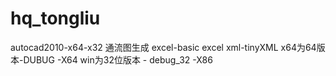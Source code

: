 # hq_tongliu
autocad2010-x64-x32 通流图生成
excel-basic excel
xml-tinyXML
x64为64版本-DUBUG -X64
win为32位版本 - debug_32 -X86
